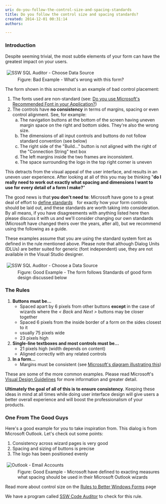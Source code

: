 ```yaml
---
uri: do-you-follow-the-control-size-and-spacing-standards
title: Do you follow the control size and spacing standards?
created: 2014-12-01 00:31:14
authors:

---
```





<span class='intro'> <h3>Introduction</h3><p>Despite seeming trivial, the most subtle elements of your form can have the greatest impact on your users.</p> </span>

<dl class="badImage"><dt> 
      <img alt="SSW SQL Auditor - Choose Data Source" src="http&#58;//www.ssw.com.au/ssw/Standards/Rules/Images/ScreenBadControls.gif" style="margin&#58;5px;" /> 
   </dt><dd>Figure&#58; Bad Example - What's wrong with this form?</dd></dl><p>The form shown in this screenshot is an example of bad control placement&#58;</p><ol><li>The fonts used are non-standard (see&#58; 
      <a href="http&#58;//www.ssw.com.au/ssw/Standards/Rules/RulestoBetterInterfaces-Controls.aspx#Font"> Do you use Microsoft's Recommended Font in your Application?</a>)</li><li>The controls have 
      <strong>no consistency</strong> in terms of margins, spacing or even control alignment. See, for example&#58; 
      <ol><li type="a">The navigation buttons at the bottom of the screen having uneven margin space on the right and bottom sides. They're also the wrong size.</li><li type="a">The dimensions of all input controls and buttons do not follow standard convention (see below)</li><li type="a">The right side of the &quot;Build...&quot; button is not aligned with the right of the &quot;Connection String&quot; text box</li><li type="a">The left margins inside the two frames are inconsistent.</li><li type="a">The space surrounding the logo in the top right corner is uneven</li></ol></li></ol><p>This detracts from the visual appeal of the user interface, and results in an uneven user experience. After looking at all of this you may be thinking &quot;<strong>do I really need to work out exactly what spacing and dimensions I want to use for <strong>every</strong> detail of a form I make?</strong>&quot;</p><p>The good news is that<strong> you don't need to</strong>&#58; Microsoft have gone to a great deal of effort to 
   <a href="http&#58;//www.ssw.com.au/ssw/Redirect/Microsoft/MSDNVisualDesign.htm">define standards</a><img title="You are now leaving SSW" src="http&#58;//www.ssw.com.au/ssw/images/external.gif" alt="" style="margin&#58;5px;" /> for exactly how your form controls should be laid out, and these standards are worth taking into consideration. By all means, if you have disagreements with anything listed here then please discuss it with us and we'll consider changing our own standards (Microsoft have changed theirs over the years, after all), but we recommend using the following as a guide.</p><p>These examples assume that you are using the standard system font as defined in the rule mentioned above. Please note that although Dialog Units (DLUs) are better suited for generic (font independent) use, they are not available in the Visual Studio designer.</p><dl class="goodImage"><dt> 
      <img alt="SSW SQL Auditor - Choose a Data Source" src="http&#58;//www.ssw.com.au/ssw/Standards/Rules/Images/GoodStandardForm.jpg" style="margin&#58;5px;" /> 
   </dt><dd>Figure&#58; Good Example - The form follows Standards of good form design discussed below</dd></dl><h3>The Rules</h3><ol><li> 
      <strong>Buttons must be...</strong>
      <ul><li>Spaced apart by 6 pixels from other buttons 
            <strong>except</strong> in the case of wizards where the 
            <em>&lt; Back</em> and 
            <em>Next &gt;</em> buttons may be closer together</li><li>Spaced 6 pixels from the inside border of a form on the sides closest to it</li><li>usually 75 pixels wide</li><li>23 pixels high</li></ul></li><li> 
      <strong>Single-line textboxes and most controls must be...</strong>
      <ul><li>21 pixels high (width depends on content) </li><li>Aligned correctly with any related controls</li></ul></li><li> 
      <strong>In a form...</strong>
      <ul><li>Margins must be consistent (see 
            <a href="http&#58;//www.ssw.com.au/ssw/Redirect/Microsoft/MSDNMargins.htm">Microsoft's diagram illustrating this</a>)</li></ul></li></ol><p>These are some of the more common examples. Please read Microsoft's 
   <a href="http&#58;//www.ssw.com.au/ssw/Redirect/Microsoft/MSDNLayout.htm">Visual Design Guidelines</a> for more information and greater detail.</p><p> 
   <strong>Ultimately the goal of all of this is to ensure consistency</strong>. Keeping these ideas in mind at all times while doing user interface design will give users a better overall experience and will boost the professionalism of your products.</p><h3>One From The Good Guys</h3><p>Here's a good example for you to take inspiration from. This dialog is from Microsoft Outlook. Let's check out some points&#58;</p><ol><li>Consistency across wizard pages is very good</li><li>Spacing and sizing of buttons is precise</li><li>The logo has been positioned evenly</li></ol><dl class="goodImage"><dt> 
      <img alt="Outlook - Email Accounts" src="http&#58;//www.ssw.com.au/ssw/Standards/Rules/Images/ScreenGoodControls.gif" style="margin&#58;5px;" /> 
   </dt><dd>Figure&#58; Good Example - Microsoft have defined to exacting measures what spacing should be used in their Microsoft Outlook wizards</dd></dl><p>Read more about control size on the 
   <a href="http&#58;//www.ssw.com.au/ssw/Standards/Rules/RulesToBetterWindowsForms.aspx#CommonControl"> Rules to Better Windows Forms</a> page</p><p class="productBox">We have a program called 
   <a href="http&#58;//www.ssw.com.au/ssw/CodeAuditor/Rules.aspx#SizeSpacing">SSW Code Auditor</a> to check for this rule.</p>


